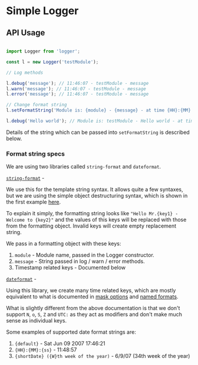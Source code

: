 # Simple Logger

## API Usage

```js

import Logger from 'logger';

const l = new Logger('testModule');

// Log methods

l.debug('message'); // 11:46:07 - testModule - message
l.warn('message'); // 11:46:07 - testModule - message
l.error('message'); // 11:46:07 - testModule - message

// Change format string
l.setFormatString('Module is: {module} - {message} - at time {HH}:{MM}:{ss}');

l.debug('Hello world'); // Module is: testModule - Hello world - at time 11:48:57

```

Details of the string which can be passed into `setFormatString` is described below.

### Format string specs

We are using two libraries called `string-format` and `dateformat`.

[`string-format`](https://github.com/davidchambers/string-format) -

We use this for the template string syntax. It allows quite a few syntaxes, but we are using the simple object destructuring syntax, which is shown in the first example [here](https://github.com/davidchambers/string-format#string-format).

To explain it simply, the formatting string looks like `"Hello Mr.{key1} - Welcome to {key2}"` and the values of this keys will be replaced with those from the formatting object. Invalid keys will create empty replacement string.

We pass in a formatting object with these keys:

1. `module` - Module name, passed in the Logger constructor.
2. `message` - String passed in log / warn / error methods.
3. Timestamp related keys - Documented below


[`dateformat`](https://www.npmjs.com/package/dateformat) -

Using this library, we create many time related keys, which are mostly equivalent to what is documented in [mask options](https://www.npmjs.com/package/dateformat#mask-options) and [named formats](https://www.npmjs.com/package/dateformat#named-formats). 

What is slightly different from the above documentation is that we don't support `N`, `o`, `S`, `Z` and `UTC:` as they act as modifiers and don't make much sense as individual keys.

Some examples of supported date format strings are:

1. `{default}` - Sat Jun 09 2007 17:46:21
2. `{HH}:{MM}:{ss}` - 11:48:57
3. `{shortDate} ({W}th week of the year)` - 6/9/07 (34th week of the year)